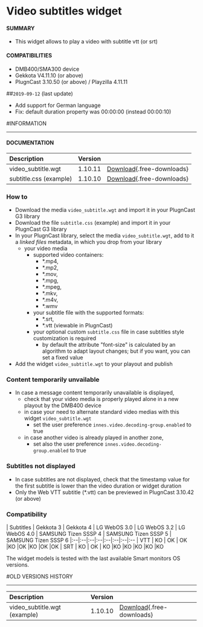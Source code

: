 # Video subtitles widget 

#### **SUMMARY**
- This widget allows to play a video with subtitle vtt (or srt) 

#### **COMPATIBILITIES**
- DMB400/SMA300 device 
- Gekkota V4.11.10 (or above) 
- PlugnCast 3.10.50 (or above) / Playzilla 4.11.11 

##`2019-09-12` (last update)
- Add support for German language
- Fix: default duration property was 00:00:00 (instead 00:00:10)

#INFORMATION
***********************************************************************
#### **DOCUMENTATION**
| Description                  | Version |                                                                                                  |
| :----------------------------| :-------| :----------------------------------------------------------------------------------------------- |
| video_subtitle.wgt | 1.10.11 | [Download](application-notes/Video_subtitle_widget/video_subtitle-V1.10.11.wgt){.free-downloads} |
| subtitle.css (example)       | 1.10.10 | [Download](application-notes/Video_subtitle_widget/subtitle-V1.10.10.css){.free-downloads}       |

### How to
- Download the media ```video_subtitle.wgt``` and import it in your PlugnCast G3 library
- Download the file  ```subtitle.css``` (example) and import it in your PlugnCast G3 library
- In your PlugnCast library, select the media ```video_subtitle.wgt```, add to it a *linked files* metadata, in which you drop from your library
	- your video media 
		- supported video containers: 
			- *.mp4, 
			- *.mp2, 
			- *.mov, 
			- *.mpg, 
			- *.mpeg, 
			- *.mkv, 
			- *.m4v, 
			- *.wmv
		- your subtitle file with the supported formats: 
			- *.srt, 
			- *.vtt (viewable in PlugnCast)			
		- your optional custom ```subtitle.css``` file in case subtitles style customization is required
			- by default the attribute "font-size" is calculated by an algorithm to adapt layout changes; but if you want, you can set a fixed value 
- Add the widget  ```video_subtitle.wgt``` to your playout and publish

### Content temporarily unvailable 
- In case a message content temporarily unavailable is displayed,
	- check that your video media is properly played alone in a new playout by the DMB400 device
	- in case your need to alternate standard video medias with this widget ```video_subtitle.wgt```
		- set the user preference ```innes.video.decoding-group.enabled``` to true 
	- in case another video is already played in another zone,
		- set also the user preference ```innes.video.decoding-group.enabled``` to true

### Subtitles not displayed
- In case subtitles are not displayed, check that the timestamp value for the first subtitle is lower than the video duration or widget duration 
- Only the Web VTT subtitle (*.vtt) can be previewed in PlugnCast 3.10.42 (or above) 

### Compatibility
| Subtitles | Gekkota 3 | Gekkota 4	| LG WebOS 3.0 | LG WebOS 3.2 | LG WebOS 4.0 | SAMSUNG Tizen SSSP 4 | SAMSUNG Tizen SSSP 5 | SAMSUNG Tizen SSSP 6
|:--|:--|:--|:--|:--|:--|:--|:--
| VTT |	KO | OK |	OK	|KO	|OK	|KO	|OK	|OK
| SRT |	KO | OK |	KO	|KO	|KO	|KO	|KO	|KO

The widget models is tested with the last available Smart monitors OS versions.

#OLD VERSIONS HISTORY
*********************************************************************************************************
| Description                  | Version |                                                                                                  |
| :----------------------------| :-------| :----------------------------------------------------------------------------------------------- |
| video_subtitle.wgt (example) | 1.10.10 | [Download](application-notes/Video_subtitle_widget/video_subtitle-V1.10.10.wgt){.free-downloads} |